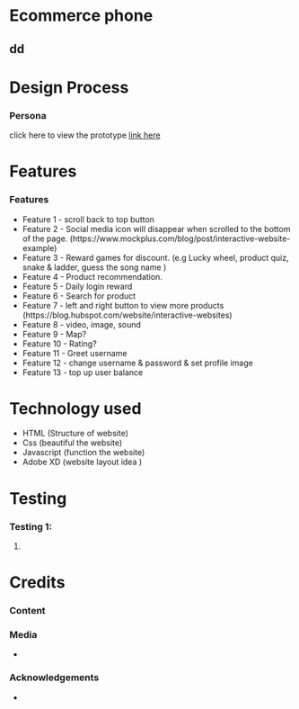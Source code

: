# Ecommerce phone
## dd
# Design Process

<h3>Persona</h3>

click here to view the prototype <u>link here</u>

# Features
<h3>Features</h3>
<ul>
  <li>Feature 1 - scroll back to top button</li>
  <li>Feature 2 - Social media icon will disappear when scrolled to the bottom of the page. (https://www.mockplus.com/blog/post/interactive-website-example)</li>
  <li>Feature 3 - Reward games for discount. (e.g Lucky wheel, product quiz, snake & ladder, guess the song name )</li>
  <li>Feature 4 - Product recommendation.</li>
  <li>Feature 5 - Daily login reward</li>
  <li>Feature 6 - Search for product</li>
  <li>Feature 7 - left and right button to view more products (https://blog.hubspot.com/website/interactive-websites)</li>
  <li>Feature 8 - video, image, sound</li>
  <li>Feature 9 - Map?</li>
  <li>Feature 10 - Rating?</li>
  <li>Feature 11 - Greet username</li>
  <li>Feature 12 - change username & password & set profile image</li>
  <li>Feature 13 - top up user balance</li>
</ul>

# Technology used
<ul>
  <li>HTML (Structure of website)</li>
  <li>Css (beautiful the website)</li>
  <li>Javascript (function the website)</li>
  <li>Adobe XD (website layout idea )</li>
</ul>

# Testing
<h3>Testing 1:</h3>
<ol>
<li></li>
</ol>

# Credits
<h3>Content</h3>
<h3>Media</h3>
<ul>
<li></li>
</ul>

<h3>Acknowledgements</h3>
<ul>
  <li></li>
</ul>
